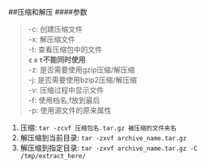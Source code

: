 ##压缩和解压
####参数
>    -c: 创建压缩文件  
    -x: 解压缩文件  
    -t: 查看压缩包中的文件  
    **`c` `x` `t`不能同时使用**  
    -z: 是否需要使用gzip压缩/解压缩  
    -j: 是否需要使用bzip2压缩/解压缩  
    -v: 压缩过程中显示文件  
    -f: 使用档名,f放到最后  
    -p: 使用源文件的原来属性  
    
1. 压缩: `tar -zcvf 压缩包名.tar.gz 被压缩的文件夹名`
2. 解压缩到当前目录: `tar -zxvf archive_name.tar.gz`
3. 解压缩到指定目录: `tar -zxvf archive_name.tar.gz -C /tmp/extract_here/`

